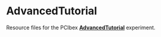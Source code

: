 # AdvancedTutorial
 
Resource files for the PCIbex [**AdvancedTutorial**](https://expt.pcibex.net/ibexexps/angelicapan/AdvancedTutorial/experiment.html) experiment.